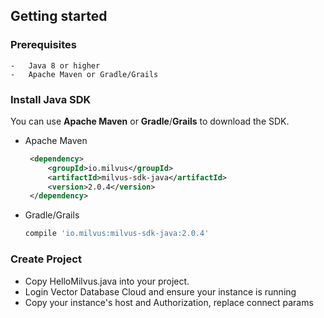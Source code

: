 ## Getting started

### Prerequisites

    -   Java 8 or higher
    -   Apache Maven or Gradle/Grails

### Install Java SDK

You can use **Apache Maven** or **Gradle**/**Grails** to download the SDK.

- Apache Maven

    ```xml
     <dependency>
         <groupId>io.milvus</groupId>
         <artifactId>milvus-sdk-java</artifactId>
         <version>2.0.4</version>
     </dependency>
    ```

- Gradle/Grails

     ```gradle
     compile 'io.milvus:milvus-sdk-java:2.0.4'
     ```

### Create Project
    
- Copy HelloMilvus.java into your project.
- Login Vector Database Cloud and ensure your instance is running
- Copy your instance's host and Authorization, replace connect params
